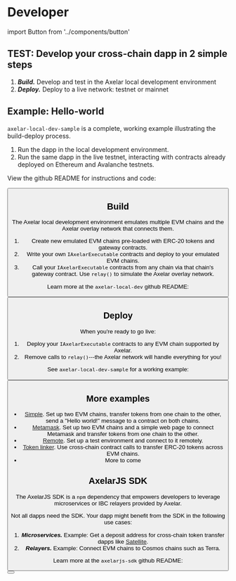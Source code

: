 # Developer

import Button from '../components/button'

## TEST: Develop your cross-chain dapp in 2 simple steps

1. **_Build._** Develop and test in the Axelar local development environment
2. **_Deploy._** Deploy to a live network: testnet or mainnet

## Example: Hello-world

`axelar-local-dev-sample` is a complete, working example illustrating the build-deploy process.

1. Run the dapp in the local development environment.
2. Run the same dapp in the live testnet, interacting with contracts already deployed on Ethereum and Avalanche testnets.

View the github README for instructions and code:

<Button title="axelar-local-dev-sample" url="https://github.com/axelarnetwork/axelar-local-dev-sample" />

## Build

The Axelar local development environment emulates multiple EVM chains and the Axelar overlay network that connects them.

1. Create new emulated EVM chains pre-loaded with ERC-20 tokens and gateway contracts.
2. Write your own `IAxelarExecutable` contracts and deploy to your emulated EVM chains.
3. Call your `IAxelarExecutable` contracts from any chain via that chain's gateway contract. Use `relay()` to simulate the Axelar overlay network.

Learn more at the `axelar-local-dev` github README:

<Button title="Axelar local development environment" url="https://github.com/axelarnetwork/axelar-local-dev" />

## Deploy

When you're ready to go live:

1. Deploy your `IAxelarExecutable` contracts to any EVM chain supported by Axelar.
2. Remove calls to `relay()`---the Axelar network will handle everything for you!

See `axelar-local-dev-sample` for a working example:

<Button title="axelar-local-dev-sample" url="https://github.com/axelarnetwork/axelar-local-dev-sample" />

## More examples

- [Simple](https://github.com/axelarnetwork/axelar-local-dev/tree/main/examples/simple). Set up two EVM chains, transfer tokens from one chain to the other, send a "Hello world!" message to a contract on both chains.
- [Metamask](https://github.com/axelarnetwork/axelar-local-dev/tree/main/examples/metamask). Set up two EVM chains and a simple web page to connect Metamask and transfer tokens from one chain to the other.
- [Remote](https://github.com/axelarnetwork/axelar-local-dev/tree/main/examples/remote). Set up a test environment and connect to it remotely.
- [Token linker](https://github.com/axelarnetwork/axelar-local-dev/tree/main/examples/tokenLinker). Use cross-chain contract calls to transfer ERC-20 tokens across EVM chains.
- More to come

## AxelarJS SDK

The AxelarJS SDK is a `npm` dependency that empowers developers to leverage microservices or IBC relayers provided by Axelar.

Not all dapps need the SDK. Your dapp might benefit from the SDK in the following use cases:

1. **_Microservices._** Example: Get a deposit address for cross-chain token transfer dapps like [Satellite](/resources/satellite).
2. **_Relayers._** Example: Connect EVM chains to Cosmos chains such as Terra.

Learn more at the `axelarjs-sdk` github README:

<Button title="axelarjs-sdk" url="https://github.com/axelarnetwork/axelarjs-sdk" />
